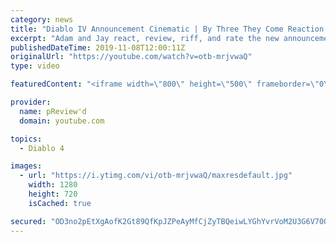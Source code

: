 ```yaml
---
category: news
title: "Diablo IV Announcement Cinematic | By Three They Come Reaction / Review / Rating"
excerpt: "Adam and Jay react, review, riff, and rate the new announcement cinematic everyone wanted to see last year at Blizzcon, Diablo IV 'By Three They Come'."
publishedDateTime: 2019-11-08T12:00:11Z
originalUrl: "https://youtube.com/watch?v=otb-mrjvwaQ"
type: video

featuredContent: "<iframe width=\"800\" height=\"500\" frameborder=\"0\" src=\"https://www.youtube.com/embed/otb-mrjvwaQ\" allow=\"accelerometer; autoplay; encrypted-media; gyroscope; picture-in-picture\" allowfullscreen></iframe>"

provider:
  name: pReview'd
  domain: youtube.com

topics:
  - Diablo 4

images:
  - url: "https://i.ytimg.com/vi/otb-mrjvwaQ/maxresdefault.jpg"
    width: 1280
    height: 720
    isCached: true

secured: "OD3no2pEtXgAofK2Gt89QfKpJZPeAyMfCjZyTBQeiwLYGhYvrVoM2U3G6V70OtA0XieL5ZAQCKAnF94XZIqqygj5i6Z/On+KIKyexTI6+cA2KCRGSKlxODFGwXYsT1eZiTi3dbufYobqDLix+xLnLWfkS64bJCYDV/9dVPFWU2kXCVJyhR75hg0MtkUNsB0pZAsG0A13pUSutk7tDUBA4+5hSm64TqnaATTR6WqI1p7O7btWXVMOIj74rd/ZlZQu9Rdy/yI3qMKK6S8jL0iozR+eynC1FBB1aafIZW8jBiXpjUtF01CSa2/7L5HhbKCRH2O3NX+/mMt2oy/ZYvCxqh992StCeY3juI1GdAvYnJ3X9fUi+hbCP+u62qM2kzpNlIlJkIhpEyqhFg6lQjxflHJUgrCLVpI8YDHO7Qab+uYeawcyKC1+DggabArZBgXJ;W939zwnzK/KiUouEMbVJnA=="
---
```


